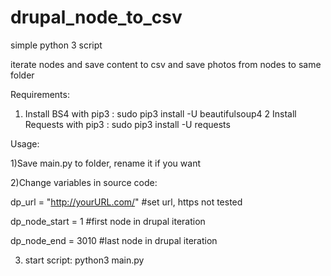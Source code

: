 # drupal_node_to_csv
simple python 3 script




iterate nodes and save content to csv and save photos from nodes to same folder




Requirements:

1) Install BS4 with pip3 : sudo pip3 install -U beautifulsoup4
2 Install Requests with pip3 : sudo pip3 install -U requests




Usage:

1)Save main.py to folder, rename it if you want

2)Change variables in source code:

dp_url = "http://yourURL.com/" #set url, https not tested

dp_node_start = 1 #first node in drupal iteration

dp_node_end = 3010 #last node in drupal iteration



3) start script:
  python3 main.py

